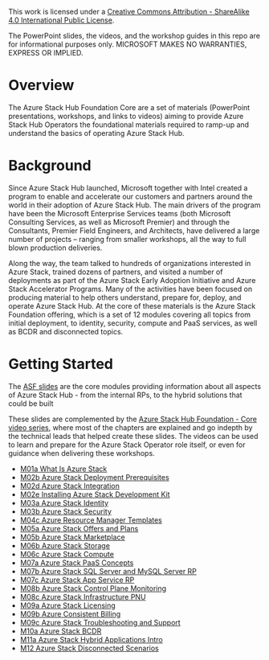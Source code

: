 This work is licensed under a [Creative Commons Attribution - ShareAlike 4.0 International Public License](https://creativecommons.org/licenses/by-sa/4.0/legalcode).

The PowerPoint slides, the videos, and the workshop guides in this repo are for informational purposes only. MICROSOFT MAKES NO WARRANTIES, EXPRESS OR IMPLIED.

# Overview

The Azure Stack Hub Foundation Core are a set of materials (PowerPoint presentations, workshops, and links to videos) aiming to provide Azure Stack Hub Operators the foundational materials required to ramp-up and understand the basics of operating Azure Stack Hub.

# Background

Since Azure Stack Hub launched, Microsoft together with Intel created a program to enable and accelerate our customers and partners around the world in their adoption of Azure Stack Hub. The main drivers of the program have been the Microsoft Enterprise Services teams (both Microsoft Consulting Services, as well as Microsoft Premier) and through the Consultants, Premier Field Engineers, and Architects, have delivered a large number of projects – ranging from smaller workshops, all the way to full blown production deliveries.

Along the way, the team talked to hundreds of organizations interested in Azure Stack, trained dozens of partners, and visited a number of deployments as part of the Azure Stack Early Adoption Initiative and Azure Stack Accelerator Programs. Many of the activities have been focused on producing material to help others understand, prepare for, deploy, and operate Azure Stack Hub. At the core of these materials is the Azure Stack Foundation offering, which is a set of 12 modules covering all topics from initial deployment, to identity, security, compute and PaaS services, as well as BCDR and disconnected topics.

 
# Getting Started

The [ASF slides](https://github.com/Azure-Samples/Azure-Stack-Hub-Foundation-Core/tree/master/ASF-slides) are the core modules providing information about all aspects of Azure Stack Hub - from the internal RPs, to the hybrid solutions that could be built

These slides are complemented by the [Azure Stack Hub Foundation - Core video series](https://aka.ms/azsasfvideos), where most of the chapters are explained and go indepth by the technical leads that helped create these slides. The videos can be used to learn and prepare for the Azure Stack Operator role itself, or even for guidance when delivering these workshops.

* [M01a What Is Azure Stack](https://youtu.be/xbzlKJcMoCU?list=PLF1fEGG5LcdHdTns6TN-uVhqs66ax6VkE)
* [M02b Azure Stack Deployment Prerequisites](https://youtu.be/ZYYvfGJKoxk?list=PLF1fEGG5LcdHdTns6TN-uVhqs66ax6VkE)
* [M02d Azure Stack Integration](https://youtu.be/3wzn1bdQ9mU?list=PLF1fEGG5LcdHdTns6TN-uVhqs66ax6VkE)
* [M02e Installing Azure Stack Development Kit](https://youtu.be/4P8xEocW9ik?list=PLF1fEGG5LcdHdTns6TN-uVhqs66ax6VkE)
* [M03a Azure Stack Identity](https://youtu.be/bDYfN-OGB4I?list=PLF1fEGG5LcdHdTns6TN-uVhqs66ax6VkE)
* [M03b Azure Stack Security](https://youtu.be/e6ao7Jqz_EQ?list=PLF1fEGG5LcdHdTns6TN-uVhqs66ax6VkE)
* [M04c Azure Resource Manager Templates](https://youtu.be/ncXXZaHx3kA?list=PLF1fEGG5LcdHdTns6TN-uVhqs66ax6VkE)
* [M05a Azure Stack Offers and Plans](https://youtu.be/WUYNU9z7cyw?list=PLF1fEGG5LcdHdTns6TN-uVhqs66ax6VkE)
* [M05b Azure Stack Marketplace](https://youtu.be/xo2B5ohl6rU?list=PLF1fEGG5LcdHdTns6TN-uVhqs66ax6VkE)
* [M06b Azure Stack Storage](https://youtu.be/Z6bWEutd4ww?list=PLF1fEGG5LcdHdTns6TN-uVhqs66ax6VkE)
* [M06c Azure Stack Compute](https://youtu.be/0OZuTbK7pts?list=PLF1fEGG5LcdHdTns6TN-uVhqs66ax6VkE)
* [M07a Azure Stack PaaS Concepts](https://youtu.be/MJU9-8vv23M?list=PLF1fEGG5LcdHdTns6TN-uVhqs66ax6VkE)
* [M07b Azure Stack SQL Server and MySQL Server RP](https://youtu.be/2yUPEa2Br-k?list=PLF1fEGG5LcdHdTns6TN-uVhqs66ax6VkE)
* [M07c Azure Stack App Service RP](https://youtu.be/TnWT0hLwnDw?list=PLF1fEGG5LcdHdTns6TN-uVhqs66ax6VkE)
* [M08b Azure Stack Control Plane Monitoring](https://youtu.be/j5c_pD1aq20?list=PLF1fEGG5LcdHdTns6TN-uVhqs66ax6VkE)
* [M08c Azure Stack Infrastructure PNU](https://youtu.be/Fx6QBYcBX3M?list=PLF1fEGG5LcdHdTns6TN-uVhqs66ax6VkE)
* [M09a Azure Stack Licensing](https://youtu.be/UMDB0qBtvXs?list=PLF1fEGG5LcdHdTns6TN-uVhqs66ax6VkE)
* [M09b Azure Consistent Billing](https://youtu.be/GiGs36JTi48?list=PLF1fEGG5LcdHdTns6TN-uVhqs66ax6VkE)
* [M09c Azure Stack Troubleshooting and Support](https://youtu.be/rJT9xjUm3U0?list=PLF1fEGG5LcdHdTns6TN-uVhqs66ax6VkE)
* [M10a Azure Stack BCDR](https://youtu.be/x7szE5Nui7Y?list=PLF1fEGG5LcdHdTns6TN-uVhqs66ax6VkE)
* [M11a Azure Stack Hybrid Applications Intro](https://youtu.be/to8D7Xl9SU8?list=PLF1fEGG5LcdHdTns6TN-uVhqs66ax6VkE)
* [M12 Azure Stack Disconnected Scenarios](https://youtu.be/bZBKfx4qZIQ?list=PLF1fEGG5LcdHdTns6TN-uVhqs66ax6VkE)
